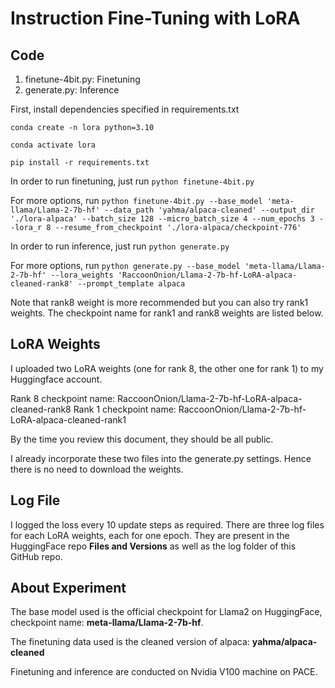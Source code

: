 # Instruction Fine-Tuning with LoRA

## Code

1. finetune-4bit.py: Finetuning
2. generate.py: Inference

First, install dependencies specified in requirements.txt

`conda create -n lora python=3.10`

`conda activate lora`

`pip install -r requirements.txt`

In order to run finetuning, just run
`python finetune-4bit.py`

For more options, run
`python finetune-4bit.py --base_model 'meta-llama/Llama-2-7b-hf' --data_path 'yahma/alpaca-cleaned' --output_dir './lora-alpaca' --batch_size 128 --micro_batch_size 4 --num_epochs 3 --lora_r 8 --resume_from_checkpoint './lora-alpaca/checkpoint-776'`

In order to run inference, just run
`python generate.py`

For more options, run
`python generate.py --base_model 'meta-llama/Llama-2-7b-hf' --lora_weights 'RaccoonOnion/Llama-2-7b-hf-LoRA-alpaca-cleaned-rank8' --prompt_template alpaca`

Note that rank8 weight is more recommended but you can also try rank1 weights. The checkpoint name for rank1 and rank8 weights are listed below.

## LoRA Weights
I uploaded two LoRA weights (one for rank 8, the other one for rank 1) to my Huggingface account.

Rank 8 checkpoint name: RaccoonOnion/Llama-2-7b-hf-LoRA-alpaca-cleaned-rank8
Rank 1 checkpoint name: RaccoonOnion/Llama-2-7b-hf-LoRA-alpaca-cleaned-rank1

By the time you review this document, they should be all public.

I already incorporate these two files into the generate.py settings. Hence there is no need to download the weights.

## Log File
I logged the loss every 10 update steps as required. There are three log files for each LoRA weights, each for one epoch. They are present in the HuggingFace repo **Files and Versions** as well as the log folder of this GitHub repo.

## About Experiment

The base model used is the official checkpoint for Llama2 on HuggingFace, checkpoint name: **meta-llama/Llama-2-7b-hf**.

The finetuning data used is the cleaned version of alpaca: **yahma/alpaca-cleaned**

Finetuning and inference are conducted on Nvidia V100 machine on PACE.


